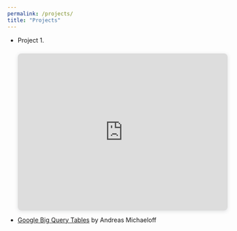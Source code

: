 ```yaml
---
permalink: /projects/
title: "Projects"
---
```


- Project 1.
- <div style="position: relative; width: 100%; height: 0; padding-top: 75.0000%;
 padding-bottom: 0; box-shadow: 0 2px 8px 0 rgba(63,69,81,0.16); margin-top: 1.6em; margin-bottom: 0.9em; overflow: hidden;
 border-radius: 8px; will-change: transform;">
  <iframe loading="lazy" style="position: absolute; width: 100%; height: 100%; top: 0; left: 0; border: none; padding: 0;margin: 0;"
    src="https://www.canva.com/design/DAGteKsDZYA/0jtpPTpshZqG-__PNTcjsA/view?embed" allowfullscreen="allowfullscreen" allow="fullscreen">
  </iframe>
</div>
<a href="https:&#x2F;&#x2F;www.canva.com&#x2F;design&#x2F;DAGteKsDZYA&#x2F;0jtpPTpshZqG-__PNTcjsA&#x2F;view?utm_content=DAGteKsDZYA&amp;utm_campaign=designshare&amp;utm_medium=embeds&amp;utm_source=link" target="_blank" rel="noopener">Google Big Query Tables</a> by Andreas Michaeloff
